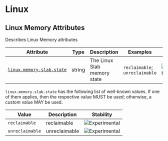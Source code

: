 <!--- Hugo front matter used to generate the website version of this page:
--->

<!-- NOTE: THIS FILE IS AUTOGENERATED. DO NOT EDIT BY HAND. -->
<!-- see templates/registry/markdown/attribute_namespace.md.j2 -->

# Linux

## Linux Memory Attributes

Describes Linux Memory attributes

| Attribute                                                                                         | Type   | Description                 | Examples                       | Stability                                                        |
| ------------------------------------------------------------------------------------------------- | ------ | --------------------------- | ------------------------------ | ---------------------------------------------------------------- |
| <a id="`linux-memory-slab-state`" href="#`linux-memory-slab-state`">`linux.memory.slab.state`</a> | string | The Linux Slab memory state | `reclaimable`; `unreclaimable` | ![Experimental](https://img.shields.io/badge/-experimental-blue) |

`linux.memory.slab.state` has the following list of well-known values. If one of them applies, then the respective value MUST be used; otherwise, a custom value MAY be used.

| Value           | Description   | Stability                                                        |
| --------------- | ------------- | ---------------------------------------------------------------- |
| `reclaimable`   | reclaimable   | ![Experimental](https://img.shields.io/badge/-experimental-blue) |
| `unreclaimable` | unreclaimable | ![Experimental](https://img.shields.io/badge/-experimental-blue) |
